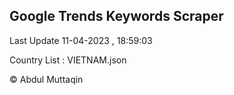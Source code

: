 

## Google Trends Keywords Scraper 
 
Last Update 11-04-2023 , 18:59:03

Country List :
VIETNAM.json



© Abdul Muttaqin 
